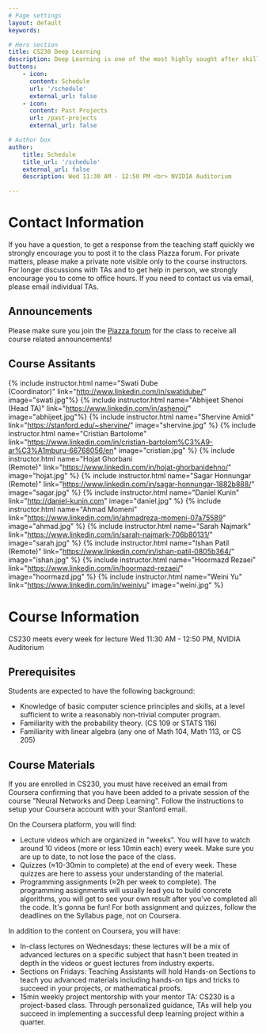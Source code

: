 ```yaml
---
# Page settings
layout: default
keywords:

# Hero section
title: CS230 Deep Learning
description: Deep Learning is one of the most highly sought after skills in AI. In this course, you will learn the foundations of Deep Learning, understand how to build neural networks, and learn how to lead successful machine learning projects. You will learn about Convolutional networks, RNNs, LSTM, Adam, Dropout, BatchNorm, Xavier/He initialization, and more.
buttons:
    - icon: 
      content: Schedule
      url: '/schedule'
      external_url: false
    - icon: 
      content: Past Projects
      url: /past-projects
      external_url: false

# Author box
author:
    title: Schedule
    title_url: '/schedule'
    external_url: false
    description: Wed 11:30 AM - 12:50 PM <br> NVIDIA Auditorium

---
```


# Contact Information

If you have a question, to get a response from the teaching staff quickly we strongly encourage you to post it to the class Piazza forum. For private matters, please make a private note visible only to the course instructors. For longer discussions with TAs and to get help in person, we strongly encourage you to come to office hours. If you need to contact us via email, please email individual TAs.

## Announcements

Please make sure you join the [Piazza forum](https://piazza.com/class/jlokf3yiw4a86) for the class to receive all course related announcements!

## Course Assitants
{% include instructor.html name="Swati Dube<br>(Coordinator)" link="http://www.linkedin.com/in/swatidube/" image="swati.jpg"%}
{% include instructor.html name="Abhijeet Shenoi<br>(Head TA)" link="https://www.linkedin.com/in/ashenoi/" image="abhijeet.jpg"%}
{% include instructor.html name="Shervine Amidi" link="https://stanford.edu/~shervine/" image="shervine.jpg" %}
{% include instructor.html name="Cristian Bartolome" link="https://www.linkedin.com/in/cristian-bartolom%C3%A9-ar%C3%A1mburu-66768056/en" image="cristian.jpg" %}
{% include instructor.html name="Hojat Ghorbani<br>(Remote)" link="https://www.linkedin.com/in/hojat-ghorbanidehno/" image="hojat.jpg" %}
{% include instructor.html name="Sagar Honnungar<br>(Remote)" link="https://www.linkedin.com/in/sagar-honnungar-1882b888/" image="sagar.jpg" %}
{% include instructor.html name="Daniel Kunin" link="http://daniel-kunin.com" image="daniel.jpg" %}
{% include instructor.html name="Ahmad Momeni" link="https://www.linkedin.com/in/ahmadreza-momeni-07a75589" image="ahmad.jpg" %}
{% include instructor.html name="Sarah Najmark" link="https://www.linkedin.com/in/sarah-najmark-706b80131/" image="sarah.jpg" %}
{% include instructor.html name="Ishan Patil<br>(Remote)" link="https://www.linkedin.com/in/ishan-patil-0805b364/" image="ishan.jpg" %}
{% include instructor.html name="Hoormazd Rezaei" link="https://www.linkedin.com/in/hoormazd-rezaei/" image="hoormazd.jpg" %}
{% include instructor.html name="Weini Yu" link="https://www.linkedin.com/in/weiniyu" image="weini.jpg" %}






# Course Information

CS230 meets every week for lecture Wed 11:30 AM - 12:50 PM, NVIDIA Auditorium

## Prerequisites
Students are expected to have the following background:
 * Knowledge of basic computer science principles and skills, at a level sufficient to write a reasonably non-trivial computer program.
 * Familiarity with the probability theory. (CS 109 or STATS 116)
 * Familiarity with linear algebra (any one of Math 104, Math 113, or CS 205)

## Course Materials
If you are enrolled in CS230, you must have received an email from Coursera confirming that you have been added to a private session of the course "Neural Networks and Deep Learning". Follow the instructions to setup your Coursera account with your Stanford email.

On the Coursera platform, you will find:
 * Lecture videos which are organized in "weeks". You will have to watch around 10 videos (more or less 10min each) every week. Make sure you are up to date, to not lose the pace of the class.
 * Quizzes (≈10-30min to complete) at the end of every week. These quizzes are here to assess your understanding of the material.
 * Programming assignments (≈2h per week to complete). The programming assignments will usually lead you to build concrete algorithms, you will get to see your own result after you've completed all the code. It's gonna be fun! For both assignment and quizzes, follow the deadlines on the Syllabus page, not on Coursera.

In addition to the content on Coursera, you will have:
 * In-class lectures on Wednesdays: these lectures will be a mix of advanced lectures on a specific subject that hasn't been treated in depth in the videos or guest lectures from industry experts.
 * Sections on Fridays: Teaching Assistants will hold Hands-on Sections to teach you advanced materials including hands-on tips and tricks to succeed in your projects, or mathematical proofs.
 * 15min weekly project mentorship with your mentor TA: CS230 is a project-based class. Through personalized guidance, TAs will help you succeed in implementing a successful deep learning project within a quarter.

